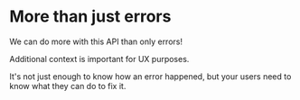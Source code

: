 # More than just errors

We can do more with this API than only errors!

Additional context is important for UX purposes.

It's not just enough to know how an error happened, but your users need to
know what they can do to fix it.